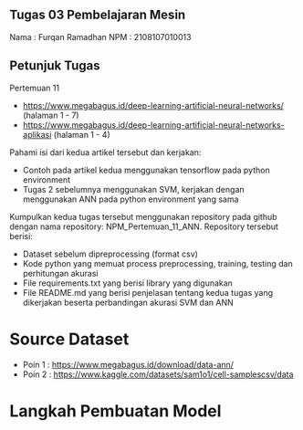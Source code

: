 ## Tugas 03 Pembelajaran Mesin
Nama : Furqan Ramadhan
NPM  : 2108107010013

## Petunjuk Tugas
Pertemuan 11

- https://www.megabagus.id/deep-learning-artificial-neural-networks/ (halaman 1 - 7)
- https://www.megabagus.id/deep-learning-artificial-neural-networks-aplikasi (halaman 1 - 4)

Pahami isi dari kedua artikel tersebut dan kerjakan:
- Contoh pada artikel kedua menggunakan tensorflow pada python environment
- Tugas 2 sebelumnya menggunakan SVM, kerjakan dengan menggunakan ANN pada python environment yang sama

Kumpulkan kedua tugas tersebut menggunakan repository pada github dengan nama repository: NPM_Pertemuan_11_ANN. Repository tersebut berisi:
- Dataset sebelum dipreprocessing (format csv)
- Kode python yang memuat process preprocessing, training, testing dan perhitungan akurasi
- File requirements.txt yang berisi library yang digunakan
- File README.md yang berisi penjelasan tentang kedua tugas yang dikerjakan beserta perbandingan akurasi SVM dan ANN

# Source Dataset
- Poin 1 : https://www.megabagus.id/download/data-ann/
- Poin 2 : https://www.kaggle.com/datasets/sam1o1/cell-samplescsv/data

# Langkah Pembuatan Model

